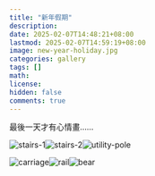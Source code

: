 ```yaml
---
title: "新年假期"
description: 
date: 2025-02-07T14:48:21+08:00
lastmod: 2025-02-07T14:59:19+08:00
image: new-year-holiday.jpg
categories: gallery
tags: []
math: 
license: 
hidden: false
comments: true
---
```


最後一天才有心情畫……

![stairs-1](stairs-1.jpg)![stairs-2](stairs-2.jpg)![utility-pole](utility-pole.jpg)

![carriage](carriage.jpg)![rail](rail.jpg)![bear](bear.jpg)


